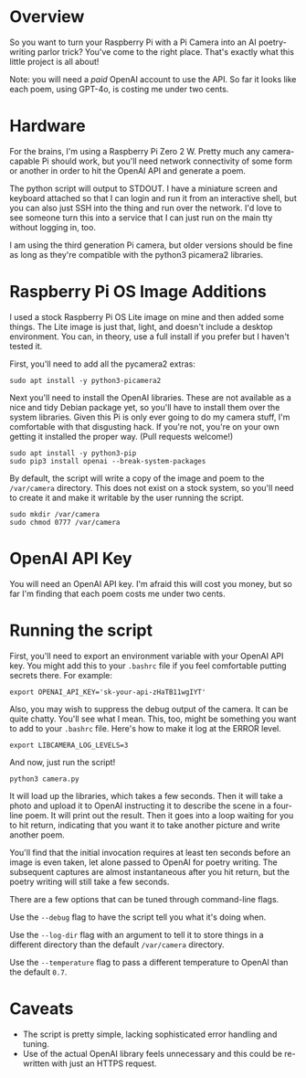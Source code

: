 # Overview

So you want to turn your Raspberry Pi with a Pi Camera into an AI poetry-writing parlor trick?  You've come to the right place.  That's exactly what this little project is all about!

Note: you will need a *paid* OpenAI account to use the API.  So far it looks like each poem, using GPT-4o, is costing me under two cents.

# Hardware

For the brains, I'm using a Raspberry Pi Zero 2 W.  Pretty much any camera-capable Pi should work, but you'll need network connectivity of some form or another in order to hit the OpenAI API and generate a poem.

The python script will output to STDOUT.  I have a miniature screen and keyboard attached so that I can login and run it from an interactive shell, but you can also just SSH into the thing and run over the network.  I'd love to see someone turn this into a service that I can just run on the main tty without logging in, too.

I am using the third generation Pi camera, but older versions should be fine as long as they're compatible with the python3 picamera2 libraries.

# Raspberry Pi OS Image Additions

I used a stock Raspberry Pi OS Lite image on mine and then added some things.  The Lite image is just that, light, and doesn't include a desktop environment.  You can, in theory, use a full install if you prefer but I haven't tested it.

First, you'll need to add all the pycamera2 extras:

```
sudo apt install -y python3-picamera2
```

Next you'll need to install the OpenAI libraries.  These are not available as a nice and tidy Debian package yet, so you'll have to install them over the system libraries.  Given this Pi is only ever going to do my camera stuff, I'm comfortable with that disgusting hack.  If you're not, you're on your own getting it installed the proper way.  (Pull requests welcome!)

```
sudo apt install -y python3-pip
sudo pip3 install openai --break-system-packages
```

By default, the script will write a copy of the image and poem to the `/var/camera` directory.  This does not exist on a stock system, so you'll need to create it and make it writable by the user running the script.

```
sudo mkdir /var/camera
sudo chmod 0777 /var/camera
```


# OpenAI API Key

You will need an OpenAI API key.  I'm afraid this will cost you money, but so far I'm finding that each poem costs me under two cents.

# Running the script

First, you'll need to export an environment variable with your OpenAI API key.  You might add this to your `.bashrc` file if you feel comfortable putting secrets there.  For example:

```
export OPENAI_API_KEY='sk-your-api-zHaTB11wgIYT'
```

Also, you may wish to suppress the debug output of the camera.  It can be quite chatty.  You'll see what I mean.  This, too, might be something you want to add to your `.bashrc` file.  Here's how to make it log at the ERROR level.

```
export LIBCAMERA_LOG_LEVELS=3
```

And now, just run the script!

```
python3 camera.py
```

It will load up the libraries, which takes a few seconds.  Then it will take a photo and upload it to OpenAI instructing it to describe the scene in a four-line poem.  It will print out the result.  Then it goes into a loop waiting for you to hit return, indicating that you want it to take another picture and write another poem.

You'll find that the initial invocation requires at least ten seconds before an image is even taken, let alone passed to OpenAI for poetry writing.  The subsequent captures are almost instantaneous after you hit return, but the poetry writing will still take a few seconds.

There are a few options that can be tuned through command-line flags.

Use the `--debug` flag to have the script tell you what it's doing when.

Use the `--log-dir` flag with an argument to tell it to store things in a different directory than the default `/var/camera` directory.

Use the `--temperature` flag to pass a different temperature to OpenAI than the default `0.7`.

# Caveats

* The script is pretty simple, lacking sophisticated error handling and tuning.
* Use of the actual OpenAI library feels unnecessary and this could be re-written with just an HTTPS request.
